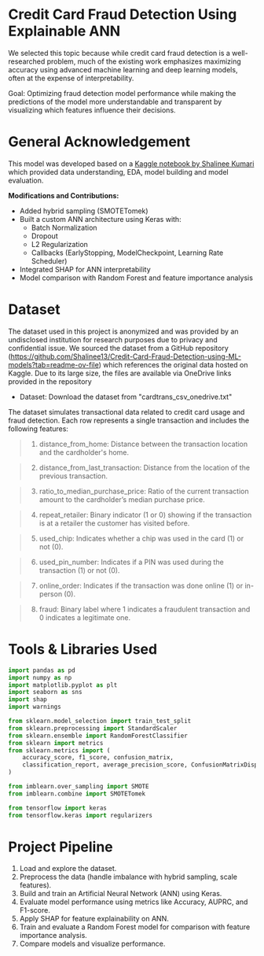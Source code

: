# Credit Card Fraud Detection Using Explainable ANN
We selected this topic because while credit card fraud detection is a well-researched problem, much of the existing work emphasizes maximizing accuracy using advanced machine learning and deep learning models, often at the expense of interpretability. 

Goal: Optimizing fraud detection model performance while making the predictions of the model more understandable and transparent by visualizing which features influence their decisions.

# General Acknowledgement
This model was developed based on a [Kaggle notebook by Shalinee Kumari](https://github.com/Shalinee13/Credit-Card-Fraud-Detection-using-ML-models) which provided data understanding, EDA, model building and model evaluation.

**Modifications and Contributions:**
- Added hybrid sampling (SMOTETomek)
- Built a custom ANN architecture using Keras with:
  - Batch Normalization
  - Dropout
  - L2 Regularization
  - Callbacks (EarlyStopping, ModelCheckpoint, Learning Rate Scheduler)
- Integrated SHAP for ANN interpretability
- Model comparison with Random Forest and feature importance analysis 

# Dataset 
The dataset used in this project is anonymized and was provided by an undisclosed institution for research purposes due to privacy and confidential issue. We sourced the dataset from a GitHub repository (https://github.com/Shalinee13/Credit-Card-Fraud-Detection-using-ML-models?tab=readme-ov-file) which references the original data hosted on Kaggle. Due to its large size, the files are available via OneDrive links provided in the repository 
* Dataset: Download the dataset from "cardtrans_csv_onedrive.txt" 

The dataset simulates transactional data related to credit card usage and fraud detection. Each row represents a single transaction and includes the following features:

> 1) distance_from_home: Distance between the transaction location and the cardholder's home.

> 2) distance_from_last_transaction: Distance from the location of the previous transaction.

> 3) ratio_to_median_purchase_price: Ratio of the current transaction amount to the cardholder’s median purchase price.

> 4) repeat_retailer: Binary indicator (1 or 0) showing if the transaction is at a retailer the customer has visited before.

> 5) used_chip: Indicates whether a chip was used in the card (1) or not (0).

> 6) used_pin_number: Indicates if a PIN was used during the transaction (1) or not (0).

> 7) online_order: Indicates if the transaction was done online (1) or in-person (0).

> 8) fraud: Binary label where 1 indicates a fraudulent transaction and 0 indicates a legitimate one.

# Tools & Libraries Used

```python
import pandas as pd
import numpy as np
import matplotlib.pyplot as plt
import seaborn as sns
import shap
import warnings

from sklearn.model_selection import train_test_split
from sklearn.preprocessing import StandardScaler
from sklearn.ensemble import RandomForestClassifier
from sklearn import metrics
from sklearn.metrics import (
    accuracy_score, f1_score, confusion_matrix,
    classification_report, average_precision_score, ConfusionMatrixDisplay
)

from imblearn.over_sampling import SMOTE
from imblearn.combine import SMOTETomek

from tensorflow import keras
from tensorflow.keras import regularizers

```

# Project Pipeline

1. Load and explore the dataset.
2. Preprocess the data (handle imbalance with hybrid sampling, scale features).
3. Build and train an Artificial Neural Network (ANN) using Keras.
4. Evaluate model performance using metrics like Accuracy, AUPRC, and F1-score.
5. Apply SHAP for feature explainability on ANN.
6. Train and evaluate a Random Forest model for comparison with feature importance analysis.
7. Compare models and visualize performance.





